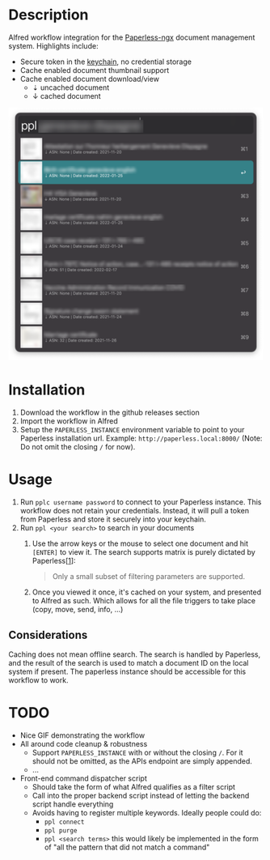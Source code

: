 # Description

Alfred workflow integration for the [Paperless-ngx](https://github.com/paperless-ngx/paperless-ngx) document management system. Highlights include:
* Secure token in the [keychain](https://support.apple.com/guide/keychain-access/what-is-keychain-access-kyca1083/mac), no credential storage
* Cache enabled document thumbnail support
* Cache enabled document download/view
  * ⇣ uncached document
  * ↓ cached document


<p align="center">
  <img src="rsc/example.png">
</p>

# Installation

1. Download the workflow in the github releases section
2. Import the workflow in Alfred
3. Setup the `PAPERLESS_INSTANCE` environment variable to point to your Paperless installation url. Example: `http://paperless.local:8000/` (Note: Do not omit the closing `/` for now).

# Usage

1. Run `pplc username password` to connect to your Paperless instance. This workflow does not retain your credentials. Instead, it will pull a token from Paperless and store it securely into your keychain.
2. Run `ppl <your search>` to search in your documents
   1. Use the arrow keys or the mouse to select one document and hit `[ENTER]` to view it. The search supports matrix is purely dictated by Paperless[[1](https://paperless-ng.readthedocs.io/en/latest/api.html#searching-for-documents)]:
        > Only a small subset of filtering parameters are supported.

   2. Once you viewed it once, it's cached on your system, and presented to Alfred as such. Which allows for all the file triggers to take place (copy, move, send, info, ...)

## Considerations
Caching does not mean offline search. The search is handled by Paperless, and the result of the search is used to match a document ID on the local system if present. The paperless instance should be accessible for this workflow to work.


# TODO
* Nice GIF demonstrating the workflow
* All around code cleanup & robustness
  * Support `PAPERLESS_INSTANCE` with or without the closing `/`. For it should not be omitted, as the APIs endpoint are simply appended.
  * ...
* Front-end command dispatcher script
  * Should take the form of what Alfred qualifies as a filter script
  * Call into the proper backend script instead of letting the backend script handle everything
  * Avoids having to register multiple keywords. Ideally people could do:
    * `ppl connect`
    * `ppl purge`
    * `ppl <search terms>` this would likely be implemented in the form of "all the pattern that did not match a command"